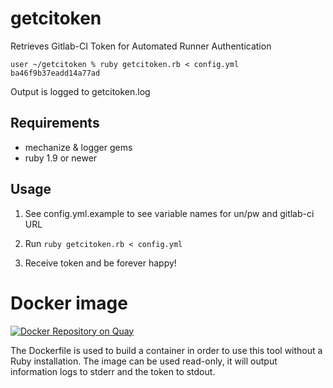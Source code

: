 getcitoken
==========

Retrieves Gitlab-CI Token for Automated Runner Authentication

```
user ~/getcitoken % ruby getcitoken.rb < config.yml
ba46f9b37eadd14a77ad
```

Output is logged to getcitoken.log

## Requirements

- mechanize & logger gems
- ruby 1.9 or newer

## Usage

1) See config.yml.example to see variable names for un/pw and gitlab-ci URL

2) Run ```ruby getcitoken.rb < config.yml```

3) Receive token and be forever happy!


Docker image
============

[![Docker Repository on Quay](https://quay.io/repository/mschuette/getcitoken/status "Docker Repository on Quay")](https://quay.io/repository/mschuette/getcitoken)

The Dockerfile is used to build a container in order to use this
tool without a Ruby installation. The image can be used read-only,
it will output information logs to stderr and the token to stdout.
